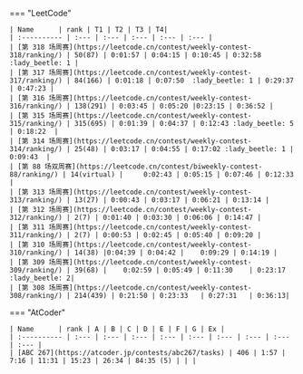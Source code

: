 

=== "LeetCode"

    | Name      | rank | T1 | T2 | T3 | T4|
    | :---------- | :--- | :--- | :--- | :--- | :--- |
    | [第 318 场周赛](https://leetcode.cn/contest/weekly-contest-318/ranking/) | 50(87) | 0:01:57 | 0:04:15 | 0:10:45 | 0:32:58 :lady_beetle: 1 |
    | [第 317 场周赛](https://leetcode.cn/contest/weekly-contest-317/ranking/) | 84(166) | 0:01:18 | 0:07:50  :lady_beetle: 1 | 0:29:37 | 0:47:23 |
    | [第 316 场周赛](https://leetcode.cn/contest/weekly-contest-316/ranking/) | 138(291) | 0:03:45 | 0:05:20 |0:23:15 | 0:36:52 |
    | [第 315 场周赛](https://leetcode.cn/contest/weekly-contest-315/ranking/) | 315(695) | 0:01:39 | 0:04:37 | 0:12:43 :lady_beetle: 5 | 0:18:22  |
    | [第 314 场周赛](https://leetcode.cn/contest/weekly-contest-314/ranking/) | 25(48) | 0:03:17 | 0:04:55 | 0:17:02 :lady_beetle: 1 | 0:09:43  |
    | [第 88 场双周赛](https://leetcode.cn/contest/biweekly-contest-88/ranking/) | 14(virtual) | 	0:02:43 | 0:05:15 | 0:07:46 | 0:12:33 |
    | [第 313 场周赛](https://leetcode.cn/contest/weekly-contest-313/ranking/) | 13(27) | 0:00:43 | 0:03:17 | 0:06:21 | 0:13:14 |
    | [第 312 场周赛](https://leetcode.cn/contest/weekly-contest-312/ranking/) | 2(7) | 0:01:40	| 0:03:30 |	0:06:06 | 0:14:47 |
    | [第 311 场周赛](https://leetcode.cn/contest/weekly-contest-311/ranking/) | 2(7) | 0:00:53 | 0:02:45 |	0:05:40 | 0:09:20 |
    | [第 310 场周赛](https://leetcode.cn/contest/weekly-contest-310/ranking/) | 14(38) |0:04:39 | 0:04:42 |	0:09:29 | 0:14:19 |
    | [第 309 场周赛](https://leetcode.cn/contest/weekly-contest-309/ranking/) | 39(68) |	 0:02:59 | 0:05:49 | 0:11:30	| 0:23:17 :lady_beetle: 2|
    | [第 308 场周赛](https://leetcode.cn/contest/weekly-contest-308/ranking/) | 214(439) |	0:21:50 | 0:23:33	| 0:27:31	| 0:36:13|

=== "AtCoder"

    | Name      | rank | A | B | C | D | E | F | G | Ex |
    | :---------- | :--- | :--- | :--- | :--- | :--- | :--- | :--- | :--- | :--- |
    | [ABC 267](https://atcoder.jp/contests/abc267/tasks) | 406 | 1:57 | 7:16 | 11:31 | 15:23 | 26:34 | 84:35 (5) | | |
